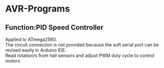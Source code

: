 # AVR-Programs
## Function:PID Speed Controller
Applied to ATmega2560.  
The circuit connection is not provided because the soft serial port can be revised easily in Arduino IDE.  
Read rotation/s from hall sensors and adjust PWM duty cycle to control motors.

